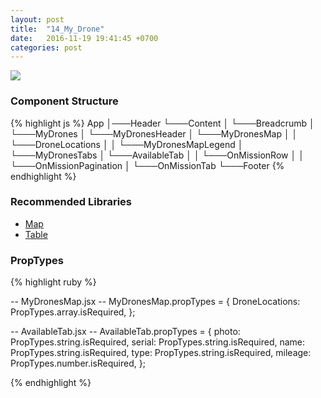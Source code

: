 ```yaml
---
layout: post
title:  "14_My_Drone"
date:   2016-11-19 19:41:45 +0700
categories: post
---
```


<img src="{{ site.github.url }}/images/posts/2016-11-19/14_My_Drone.jpg">

### Component Structure

{% highlight js %}
App
│───Header
└───Content
│   └───Breadcrumb
│   └───MyDrones
│       └───MyDronesHeader
│       └───MyDronesMap
│       │   └───DroneLocations
│       │   └───MyDronesMapLegend
│       └───MyDronesTabs
│           └───AvailableTab
│           │   └───OnMissionRow
│           │   └───OnMissionPagination
│           └───OnMissionTab
└───Footer
{% endhighlight %}

### Recommended Libraries

* [Map](https://github.com/istarkov/google-map-react)
* [Table](https://jsfiddle.net/carlosrocha/xgde4uh0/)

### PropTypes

{% highlight ruby %}

-- MyDronesMap.jsx --
MyDronesMap.propTypes = {
  DroneLocations: PropTypes.array.isRequired,
};

-- AvailableTab.jsx --
AvailableTab.propTypes = {
  photo: PropTypes.string.isRequired,
  serial: PropTypes.string.isRequired,
  name: PropTypes.string.isRequired,
  type: PropTypes.string.isRequired,
  mileage: PropTypes.number.isRequired,
};

{% endhighlight %}
